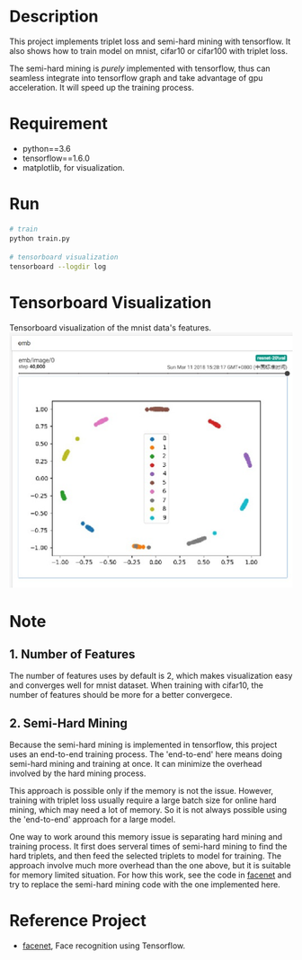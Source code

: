 # Description
This project implements triplet loss and semi-hard mining with tensorflow. It also shows how to train model on mnist, cifar10 or cifar100 with triplet loss.

The semi-hard mining is *purely* implemented with tensorflow, thus can seamless integrate into tensorflow graph and take advantage of gpu acceleration. It will speed up the training process.

# Requirement
- python==3.6
- tensorflow==1.6.0
- matplotlib, for visualization.

# Run
```bash
# train
python train.py

# tensorboard visualization
tensorboard --logdir log
```

# Tensorboard Visualization
Tensorboard visualization of the mnist data's features.
![tensorboard_result](tensorboard.jpg)

# Note
## 1. Number of Features
The number of features uses by default is 2, which makes visualization easy and converges well for mnist dataset. When training with cifar10, the number of features should be more for a better convergece. 

## 2. Semi-Hard Mining
Because the semi-hard mining is implemented in tensorflow, this project uses an end-to-end training process. The 'end-to-end' here means doing semi-hard mining and training at once. It can minimize the overhead involved by the hard mining process. 

This approach is possible only if the memory is not the issue. However, training with triplet loss usually require a large batch size for online hard mining, which may need a lot of memory. So it is not always possible using the 'end-to-end' approach for a large model.

One way to work around this memory issue is separating hard mining and training process. It first does serveral times of semi-hard mining to find the hard triplets, and then feed the selected triplets to model for training. The approach involve much more overhead than the one above, but it is suitable for memory limited situation. For how this work, see the code in [facenet](https://github.com/davidsandberg/facenet) and try to replace the semi-hard mining code with the one implemented here.


# Reference Project
- [facenet](https://github.com/davidsandberg/facenet), Face recognition using Tensorflow.
